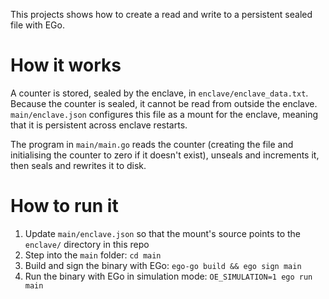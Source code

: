 This projects shows how to create a read and write to a persistent sealed file with EGo.

# How it works

A counter is stored, sealed by the enclave, in `enclave/enclave_data.txt`. Because the counter is sealed, it cannot be 
read from outside the enclave. `main/enclave.json` configures this file as a mount for the enclave, meaning that it is 
persistent across enclave restarts.

The program in `main/main.go` reads the counter (creating the file and initialising the counter to zero if it doesn't 
exist), unseals and increments it, then seals and rewrites it to disk.

# How to run it

1. Update `main/enclave.json` so that the mount's source points to the `enclave/` directory in this repo
2. Step into the `main` folder: `cd main`
3. Build and sign the binary with EGo: `ego-go build && ego sign main`
4. Run the binary with EGo in simulation mode: `OE_SIMULATION=1 ego run main`
